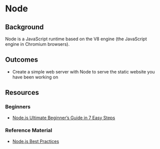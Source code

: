 # Node

## Background

Node is a JavaScript runtime based on the V8 engine (the JavaScript engine in Chromium browsers).

## Outcomes
- Create a simple web server with Node to serve the static website you have been working on

## Resources

### Beginners
- [Node.js Ultimate Beginner’s Guide in 7 Easy Steps](https://www.youtube.com/watch?v=ENrzD9HAZK4)

### Reference Material
- [Node.js Best Practices](https://github.com/goldbergyoni/nodebestpractices)